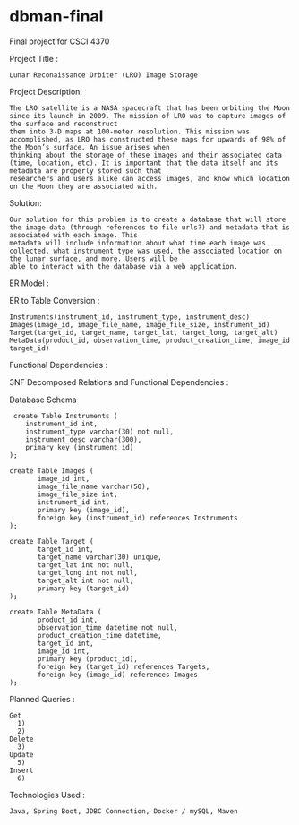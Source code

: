 # dbman-final
Final project for CSCI 4370


Project Title :

	Lunar Reconaissance Orbiter (LRO) Image Storage

Project Description: 

	The LRO satellite is a NASA spacecraft that has been orbiting the Moon since its launch in 2009. The mission of LRO was to capture images of the surface and reconstruct
	them into 3-D maps at 100-meter resolution. This mission was accomplished, as LRO has constructed these maps for upwards of 98% of the Moon’s surface. An issue arises when
	thinking about the storage of these images and their associated data (time, location, etc). It is important that the data itself and its metadata are properly stored such that
	researchers and users alike can access images, and know which location on the Moon they are associated with. 

Solution:

	Our solution for this problem is to create a database that will store the image data (through references to file urls?) and metadata that is associated with each image. This
	metadata will include information about what time each image was collected, what instrument type was used, the associated location on the lunar surface, and more. Users will be
	able to interact with the database via a web application. 

ER Model : 





ER to Table Conversion :

	Instruments(instrument_id, instrument_type, instrument_desc)
	Images(image_id, image_file_name, image_file_size, instrument_id)
	Target(target_id, target_name, target_lat, target_long, target_alt)
	MetaData(product_id, observation_time, product_creation_time, image_id  target_id)

Functional Dependencies :


	  
3NF Decomposed Relations and Functional Dependencies :


Database Schema

	 create Table Instruments (
	 	instrument_id int,
		instrument_type varchar(30) not null,
		instrument_desc varchar(300),
		primary key (instrument_id)
	);

	create Table Images (
	       image_id int,
	       image_file_name varchar(50),
	       image_file_size int,
	       instrument_id int,
	       primary key (image_id),
	       foreign key (instrument_id) references Instruments	       
	);

	create Table Target (
	       target_id int,
	       target_name varchar(30) unique,
	       target_lat int not null,
	       target_long int not null,
	       target_alt int not null,
	       primary key (target_id)
	);

	create Table MetaData (
	       product_id int,
	       observation_time datetime not null,
	       product_creation_time datetime,
	       target_id int,
	       image_id int,
	       primary key (product_id),
	       foreign key (target_id) references Targets,
	       foreign key (image_id) references Images
	);

Planned Queries :

	Get
	  1) 
	  2)
	Delete
	  3)
	Update
	  5)
	Insert
	  6)

Technologies Used :
				
	Java, Spring Boot, JDBC Connection, Docker / mySQL, Maven
